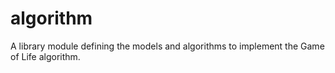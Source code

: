 # algorithm

A library module defining the models and algorithms to implement the Game of Life algorithm. 
